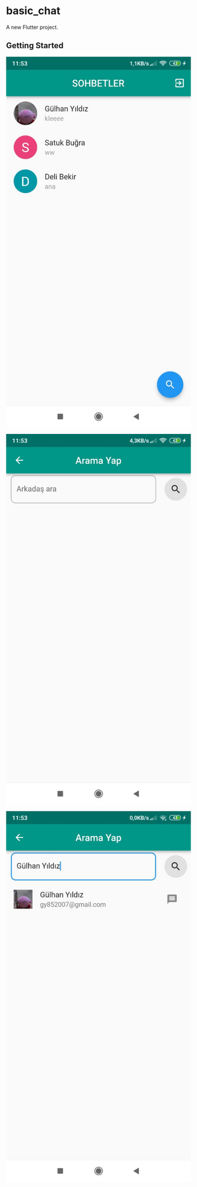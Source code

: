 # basic_chat

A new Flutter project.

## Getting Started
![alt text](https://github.com/mustafa01-crypto/basic_chat/blob/master/assets/github/photo5897889919282558551.jpg?raw=true)

![alt text](https://github.com/mustafa01-crypto/basic_chat/blob/master/assets/github/photo5897889919282558550.jpg?raw=true)

![alt text](https://github.com/mustafa01-crypto/basic_chat/blob/master/assets/github/photo5897889919282558549.jpg?raw=true)
